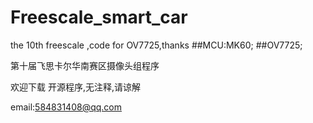 # Freescale_smart_car
the 10th freescale ,code for OV7725,thanks
##MCU:MK60;
##OV7725;


第十届飞思卡尔华南赛区摄像头组程序

欢迎下载
开源程序,无注释,请谅解

email:584831408@qq.com
